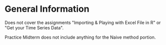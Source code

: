 # General Information
Does not cover the assignments "Importing & Playing with Excel File in R" or "Get your Time Series Data".

Practice Midterm does not include anything for the Naive method portion.
